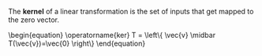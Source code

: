 The **kernel** of a linear transformation is the set of inputs that get mapped to the zero vector.

\begin{equation}
\operatorname{ker} T = \left\\{ \vec{v} \midbar T(\vec{v})=\vec{0} \right\\}
\end{equation}